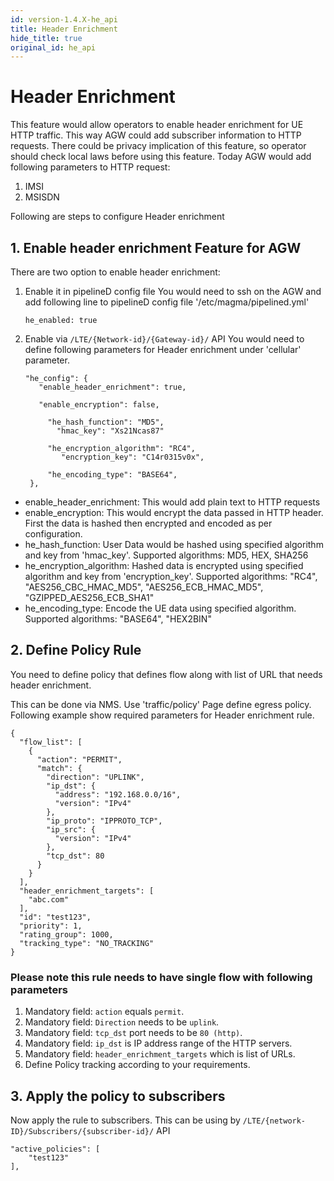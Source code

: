 ```yaml
---
id: version-1.4.X-he_api
title: Header Enrichment
hide_title: true
original_id: he_api
---
```


# Header Enrichment

This feature would allow operators to enable header enrichment for UE HTTP traffic. This way AGW could add subscriber
information to HTTP requests. There could be privacy implication of this feature, so operator should check local
laws before using this feature.
Today AGW would add following parameters to HTTP request:
1. IMSI
2. MSISDN

Following are steps to configure Header enrichment

## 1. Enable header enrichment Feature for AGW
There are two option to enable header enrichment:
1. Enable it in pipelineD config file
   You would need to ssh on the AGW and add following line to pipelineD config file '/etc/magma/pipelined.yml'

   ```
   he_enabled: true
   ```
2. Enable via `/LTE/{Network-id}/{Gateway-id}/` API
   You would need to define following parameters for Header enrichment under 'cellular' parameter.
   ```
   "he_config": {
      "enable_header_enrichment": true,

      "enable_encryption": false,

        "he_hash_function": "MD5",
          "hmac_key": "Xs21Ncas87"

        "he_encryption_algorithm": "RC4",
           "encryption_key": "C14r0315v0x",

        "he_encoding_type": "BASE64",
    },
    ```
* enable_header_enrichment: This would add plain text to HTTP requests
* enable_encryption: This would encrypt the data passed in HTTP header. First the data is hashed then encrypted and encoded as per configuration.
* he_hash_function: User Data would be hashed using specified algorithm and key from 'hmac_key'.
  Supported algorithms: MD5, HEX, SHA256
* he_encryption_algorithm: Hashed data is encrypted using specified algorithm and key from 'encryption_key'.
  Supported algorithms: "RC4", "AES256_CBC_HMAC_MD5", "AES256_ECB_HMAC_MD5", "GZIPPED_AES256_ECB_SHA1"
* he_encoding_type: Encode the UE data using specified algorithm.
  Supported algorithms: "BASE64", "HEX2BIN"


## 2. Define Policy Rule
You need to define policy that defines flow along with list of URL that needs
header enrichment.

This can be done via NMS. Use 'traffic/policy' Page define egress policy.
Following example show required parameters for Header enrichment rule.

```
{
  "flow_list": [
    {
      "action": "PERMIT",
      "match": {
        "direction": "UPLINK",
        "ip_dst": {
          "address": "192.168.0.0/16",
          "version": "IPv4"
        },
        "ip_proto": "IPPROTO_TCP",
        "ip_src": {
          "version": "IPv4"
        },
        "tcp_dst": 80
      }
    }
  ],
  "header_enrichment_targets": [
    "abc.com"
  ],
  "id": "test123",
  "priority": 1,
  "rating_group": 1000,
  "tracking_type": "NO_TRACKING"
}
```

### Please note this rule needs to have single flow with following parameters
1. Mandatory field: `action` equals  `permit`.
2. Mandatory field: `Direction` needs to be `uplink`.
3. Mandatory field: `tcp_dst` port needs to be `80 (http)`.
4. Mandatory field: `ip_dst` is IP address range of the HTTP servers.
5. Mandatory field: `header_enrichment_targets` which is list of URLs.
6. Define Policy tracking according to your requirements.

## 3. Apply the policy to subscribers
Now apply the rule to subscribers. This can be using by
`/LTE/{network-ID}/Subscribers/{subscriber-id}/` API

```
"active_policies": [
    "test123"
],

```
